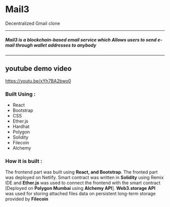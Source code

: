 # Mail3
Decentralized Gmail clone

<hr/>
 <h5> Mail3 is a blockchain-based email service which Allows users to send e-mail through wallet addresses to anybody </h5>
  
<hr/>

## youtube demo video
https://youtu.be/xYh7BA2bwo0

### Built Using :
   
- React
- Bootstrap
- CSS
- Ether.js
- Hardhat
- Polygon
- Solidity
- Filecoin 
- Alchemy

### How it is built :
The frontend part was built using **React, and Bootstrap**. The fronted part was deployed on Netlify. Smart contract was written in **Solidity** using Remix IDE and **Ether.js** was used to connect the frontend with the smart contract [Deployed on **Polygon Mumbai** using **Alchemy API**]. **Web3.storage API** was used for storing attached files data on persistent long-term storage provided by **Filecoin**
